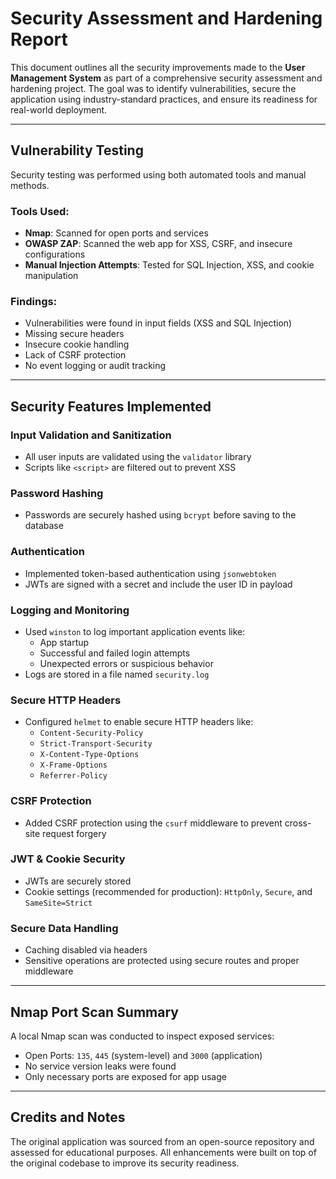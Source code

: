 # Security Assessment and Hardening Report

This document outlines all the security improvements made to the **User Management System** as part of a comprehensive security assessment and hardening project. The goal was to identify vulnerabilities, secure the application using industry-standard practices, and ensure its readiness for real-world deployment.

---

## Vulnerability Testing

Security testing was performed using both automated tools and manual methods.

### Tools Used:
- **Nmap**: Scanned for open ports and services
- **OWASP ZAP**: Scanned the web app for XSS, CSRF, and insecure configurations
- **Manual Injection Attempts**: Tested for SQL Injection, XSS, and cookie manipulation

### Findings:
- Vulnerabilities were found in input fields (XSS and SQL Injection)
- Missing secure headers
- Insecure cookie handling
- Lack of CSRF protection
- No event logging or audit tracking

---

## Security Features Implemented

### Input Validation and Sanitization
- All user inputs are validated using the `validator` library
- Scripts like `<script>` are filtered out to prevent XSS

### Password Hashing
- Passwords are securely hashed using `bcrypt` before saving to the database

### Authentication
- Implemented token-based authentication using `jsonwebtoken`
- JWTs are signed with a secret and include the user ID in payload

### Logging and Monitoring
- Used `winston` to log important application events like:
  - App startup
  - Successful and failed login attempts
  - Unexpected errors or suspicious behavior
- Logs are stored in a file named `security.log`

### Secure HTTP Headers
- Configured `helmet` to enable secure HTTP headers like:
  - `Content-Security-Policy`
  - `Strict-Transport-Security`
  - `X-Content-Type-Options`
  - `X-Frame-Options`
  - `Referrer-Policy`

### CSRF Protection
- Added CSRF protection using the `csurf` middleware to prevent cross-site request forgery

### JWT & Cookie Security
- JWTs are securely stored
- Cookie settings (recommended for production): `HttpOnly`, `Secure`, and `SameSite=Strict`

### Secure Data Handling
- Caching disabled via headers
- Sensitive operations are protected using secure routes and proper middleware

---

## Nmap Port Scan Summary

A local Nmap scan was conducted to inspect exposed services:

- Open Ports: `135`, `445` (system-level) and `3000` (application)
- No service version leaks were found
- Only necessary ports are exposed for app usage

---

## Credits and Notes

The original application was sourced from an open-source repository and assessed for educational purposes. All enhancements were built on top of the original codebase to improve its security readiness.

